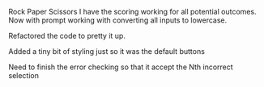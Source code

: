 Rock Paper Scissors I have the scoring working for all potential outcomes. Now with prompt working with converting all inputs to lowercase.

Refactored the code to pretty it up.

Added a tiny bit of styling just so it was the default buttons


Need to finish the error checking so that it accept the Nth incorrect selection
